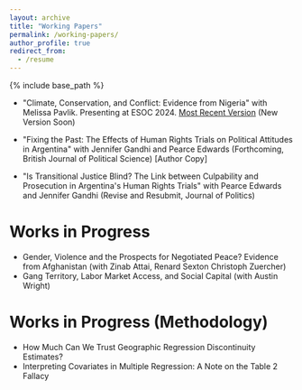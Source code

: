 ```yaml
---
layout: archive
title: "Working Papers"
permalink: /working-papers/
author_profile: true
redirect_from:
  - /resume
---
```


{% include base_path %}

* "Climate, Conservation, and Conflict: Evidence from Nigeria" with Melissa Pavlik. Presenting at ESOC 2024. [Most Recent Version](http://mjpavlik.github.io/files/grasse_pavlik_2024.pdf)
(New Version Soon)

* "Fixing the Past: The Effects of Human Rights Trials on Political Attitudes in Argentina" with Jennifer Gandhi and Pearce Edwards (Forthcoming, British Journal of Political Science) [Author Copy] 

* "Is Transitional Justice Blind? The Link between Culpability and Prosecution in Argentina's Human Rights Trials" with Pearce Edwards and Jennifer Gandhi (Revise and Resubmit, Journal of Politics) 

Works in Progress 
======
* Gender, Violence and the Prospects for Negotiated Peace? Evidence from Afghanistan (with Zinab Attai, Renard Sexton Christoph Zuercher)
* Gang Territory, Labor Market Access, and Social Capital (with Austin Wright) 

Works in Progress (Methodology) 
=====
* How Much Can We Trust Geographic Regression Discontinuity Estimates?
* Interpreting Covariates in Multiple Regression: A Note on the Table 2 Fallacy
